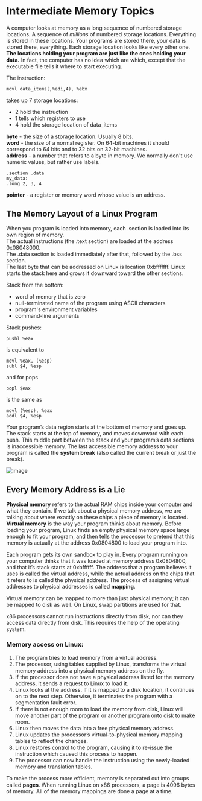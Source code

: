# Intermediate Memory Topics

A computer looks at memory as a long sequence of numbered storage locations. A sequence of *millions* of numbered storage locations. Everything is stored in these locations. Your programs are stored there, your data is stored there, everything. Each storage location looks like every other one. **The locations holding your program are just like the ones holding your data.** In fact, the computer has no idea which are which, except that the executable file tells it where to start executing.

The instruction:
```assembly
movl data_items(,%edi,4), %ebx
```
takes up 7 storage locations:
 * 2 hold the instruction
 * 1 tells which registers to use
 * 4 hold the storage location of data_items

**byte** - the size of a storage location. Usually 8 bits.  
**word** - the size of a normal register. On 64-bit machines it should correspond to 64 bits and to 32 bits on 32-bit machines.  
**address** - a number that refers to a byte in memory. We normally don't use numeric values, but rather use labels.

```assembly
.section .data
my_data:
.long 2, 3, 4
```
**pointer** - a register or memory word whose value is an address.

## The Memory Layout of a Linux Program

When you program is loaded into memory, each .section is loaded into its own region of memory.  
The actual instructions (the .text section) are loaded at the address 0x08048000.  
The .data section is loaded immediately after that, followed by the .bss section.  
The last byte that can be addressed on Linux is location 0xbfffffff. Linux starts the stack here and grows it downward toward the other sections.

Stack from the bottom:
 - word of memory that is zero
 - null-terminated name of the program using ASCII characters
 - program's environment variables
 - command-line arguments 

Stack pushes:
```assembly
pushl %eax
```
is equivalent to
```assembly
movl %eax, (%esp)
subl $4, %esp
```
and for pops
```assembly
popl $eax
```
is the same as
```assembly
movl (%esp), %eax
addl $4, %esp
```

Your program’s data region starts at the bottom of memory and goes up. The stack starts at the top of memory, and moves downward with each push. This middle part between the stack and your program’s data sections is inaccessible memory. The last accessible memory address to your program is called the **system break** (also called the current break or just the break).

![image](https://user-images.githubusercontent.com/39266310/201473623-64e0ecc1-e90b-4df0-add7-694838eba2b3.png)

## Every Memory Address is a Lie

**Physical memory** refers to the actual RAM chips inside your computer and what they contain. If we talk about a physical memory address, we are talking about where exactly on these chips a piece of memory is located.   
**Virtual memory** is the way your program thinks about memory. Before loading your program, Linux finds an empty physical memory space large enough to fit your program, and then tells the processor to pretend that this memory is actually at the address 0x0804800 to load your program into.

Each program gets its own sandbox to play in. Every program running on your computer thinks that it was loaded at memory address 0x0804800, and that it’s stack starts at 0xbffffff. The address that a program believes it uses is called the virtual address, while the actual address on the chips that it refers to is called the physical address. The process of assigning virtual addresses to physical addresses is called **mapping**.


Virtual memory can be mapped to more than just physical memory; it can be mapped to disk as well. On Linux, swap partitions are used for that.

x86 processors cannot run instructions directly from disk, nor can they access data directly from disk. This requires the help of the operating system.

### Memory access on Linux:
1. The program tries to load memory from a virtual address.
2. The processor, using tables supplied by Linux, transforms the virtual memory address into a physical memory address on the fly.
3. If the processor does not have a physical address listed for the memory address, it sends a request to Linux to load it.
4. Linux looks at the address. If it is mapped to a disk location, it continues on to the next step. Otherwise, it terminates the program with a segmentation fault error.
5. If there is not enough room to load the memory from disk, Linux will move another part of the program or another program onto disk to make room.
6. Linux then moves the data into a free physical memory address.
7. Linux updates the processor’s virtual-to-physical memory mapping tables to reflect the changes.
8. Linux restores control to the program, causing it to re-issue the instruction which caused this process to happen.
9. The processor can now handle the instruction using the newly-loaded memory and translation tables.

To make the process more efficient, memory is separated out into groups called **pages**. When running Linux on x86 processors, a page is 4096 bytes of memory. All of the memory mappings are done a page at a time.
